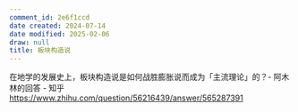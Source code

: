```yaml
---
comment_id: 2e6f1ccd
date created: 2024-07-14
date modified: 2025-02-06
draw: null
title: 板块构造说
---
```

在地学的发展史上，板块构造说是如何战胜膨胀说而成为「主流理论」的？- 阿木林的回答 - 知乎  
https://www.zhihu.com/question/56216439/answer/565287391
